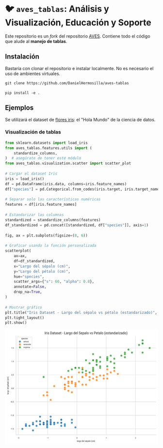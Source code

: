 # 🐦 `aves_tablas`: Análisis y Visualización, Educación y Soporte

Este repositorio es un *fork* del repositorio [AVES](https://github.com/zorzalerrante/aves). Contiene todo el código que alude al **manejo de tablas**.

## Instalación

Bastaría con clonar el repositorio e instalar localmente. No es necesario el uso de ambientes virtuales. 

```
git clone https://github.com/DanielHermosilla/aves-tablas

pip install -e .
```

## Ejemplos 

Se utilizará el dataset de [flores iris](https://es.wikipedia.org/wiki/Conjunto_de_datos_flor_iris): el "Hola Mundo" de la ciencia de datos.

### Visualización de tablas

```python
from sklearn.datasets import load_iris
from aves_tablas.features.utils import (
    standardize_columns,
)  # asegúrate de tener este módulo
from aves_tablas.visualization.scatter import scatter_plot

# Cargar el dataset Iris
iris = load_iris()
df = pd.DataFrame(iris.data, columns=iris.feature_names)
df["species"] = pd.Categorical.from_codes(iris.target, iris.target_names)

# Separar solo las características numéricas
features = df[iris.feature_names]

# Estandarizar las columnas
standardized = standardize_columns(features)
df_standardized = pd.concat([standardized, df["species"]], axis=1)

fig, ax = plt.subplots(figsize=(8, 6))

# Graficar usando la función personalizada
scatterplot(
    ax=ax,
    df=df_standardized,
    x="Largo del sépalo (cm)",
    y="Largo del pétalo (cm)",
    hue="species",
    scatter_args={"s": 60, "alpha": 0.8},
    annotate=False,
    drop_na=True,
)

# Mostrar gráfico
plt.title("Iris Dataset - Largo del sépalo vs pétalo (estandarizado)", fontsize=14)
plt.tight_layout()
plt.show()

```


![Scatterplot de ejemplo](docs/scatterplotejemplo.png)
